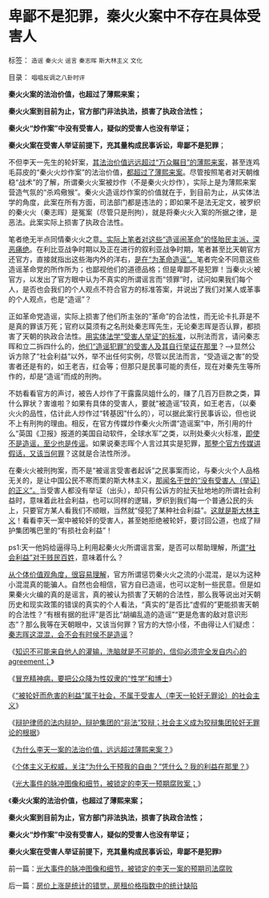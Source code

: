 # 卑鄙不是犯罪，秦火火案中不存在具体受害人

标签： `造谣` `秦火火` `谣言` `秦志晖` `斯大林主义` `文化` 

目录： `唱唱反调之八卦时评`

**秦火火案的法治价值，也超过了薄熙来案；**

**秦火火案到目前为止，官方部门非法执法，损害了执政合法性；**

**秦火火“炒作案”中没有受害人，疑似的受害人也没有举证；**

**秦火火案在受害人举证前提下，充其量构成民事诉讼，卑鄙不是犯罪**；



不但李天一先生的轮奸案，[其法治价值远远超过“万众瞩目”的薄熙来案](../../../2013/8/21/李天一案的法治价值，远远超过薄熙来案.md)，甚至连鸡毛蒜皮的“秦火火炒作案”的法治价值，[都超过了薄熙来案](../../../2013/8/2/讲政治的案例，没有法治的循例价值，“下不为例”.md)。尽管按照笔者对天朝维稳“战术”的了解，所谓秦火火案被炒作（不是秦火火炒作），实际上是为薄熙来案营造气氛的“杀鸡儆猴”。秦火火造谣炒作案的价值就在于，到目前为止，从实体法学的角度，此案在所有方面，司法部门都是违法的；即如果不是法无定文，被罗织的秦火火（秦志晖）是冤案（尽管只是刑拘），就是将秦火火入案的所据之律，是恶法。此案实际上损害了执政合法性。

笔者绝无半点同情秦火火之意[。实际上笔者对这些“造谣闹革命”的怪胎民主派，深恶痛绝](../../../2012/4/4/画蛇添足的“严打谣言”，恐惧的不是“造谣传谣的人”.md)。在利比亚战争时期以及正在进行的叙利亚战争时期，笔者甚至比天朝官方还官方，直接就指出这些海内外的洋右，[是在“为革命造谣”。](../../../2011/4/22/卡扎菲的雇佣军和利比亚的户籍制度.md)笔者完全不同意这些造谣革命党的所作所为；也鄙视他们的道德品格；但是卑鄙不是犯罪！当秦火火被官方，以发出了官方眼中认为不真实的所谓谣言而“领罪”时，试问如果我们每个人，是否也会我们的个人观点不符合官方的标准答案，并说出了我们对某人或革事的个人观点，也是“造谣”？

正如革命党造谣，实际上损害了他们所主张的“革命”的合法性，而无论卡扎菲是不是真的罪该万死；官府以莫须有之名刑处秦志晖先生，无论秦志晖是否认罪，都损害了天朝的执政合法性。[用实体法学“受害人举证”的标准](../../../2012/4/23/私有制原则：世界上没有残害无辜的正义；.md)，以刑法而言，请问秦志晖和立二拆四什么的，[他们“造谣犯罪”的受害人及其自行举证在那里](../../../2012/4/20/没有受害人的“正义”的受害人.md)？——>显然公诉方除了“社会利益”以外，举不出任何实例，尽管以民法而言，“受造谣之害”的受害者还是有的，如王老吉，红会等；但那只是民事可能的责任，现在对秦先生等所作的，却是“造谣”而成的刑拘。



不妨看看官方的声讨，被告人炒作了干露露凤姐什么的，赚了几百万巨款之类，算什么罪状？害谁啦？如果有具体的受害人，要就“被造谣”较真，如王老吉，（以秦火火的品性，估计此人炒作过“转基因”什么的），可以据此案行民事诉讼，但也说不上有刑拘的理由。相反，在官方传媒炒作秦火火所谓“造谣案”中，所引用的什么“英国《卫报》报道的美国自动软件，全球水军”之类，以刑处秦火火标准，[即使不是造谣，至少也是传谣](../../../2011/11/1/垄断的传媒一直享有造谣的特许权.md)。如果说秦志晖个人言过其实是犯罪，[那整个官方传媒讲假话，又该当何罪](../../../2012/5/2/“谎言不要紧，只要主义真”的正义信仰.md)？这就是合法性所涉。

在秦火火被刑拘案，而不是“被谣言受害者起诉”之民事案而论，与秦火火个人品格无关的，是让中国公民不寒而栗的斯大林主义，[那闻名于世的“没有受害人（举证）的正义”。](../../../2013/1/24/人性本私的法学方程式.md)当受害人都没有举证（出头），却只有公诉方的扯天扯地地的所谓社会利益时，意味着此社会利益，也可以同样的逻辑，罗织到我们每一个普通公民的头上，只要官方某人看我们不顺眼，当然就“侵犯了某种社会利益”。[这就是斯大林主义](http://darthvad.blog.163.com/blog/static/53399470201232981731569/)！看看李天一案中被轮奸的受害人，甚至她拒绝被轮奸，要讨回公道，也成了辩护集团嘴巴里的“有损社会利益”！

ps1:天一他妈给逼得马上利用起秦火火所谓谣言案，是否可以帮助理解，所[谓“社会利益”对于贱民百姓](../../../2013/8/21/辩护律师的法内辩护，辩护集团的“非法”狡辩.md)，意味着什么？

[从个体价值观角度，很容易理解](../../../2012/5/3/“绝对真实”的“细节理性主义”制造谣言.md)，官方所谓惩罚秦火火之流的小混混，是以为这种小混混真的能骗人。自然也会相信，官方自已造谣，也可以定制一些民意。但是如果秦火火编的真的是谣言，真的被认为损害了天朝的合法性，那么我等说出对天朝历史和现实政策的错误的真实的个人看法，“真实的”是否比“虚假的”更能损害天朝的合法性？“有根有据的批评”是否比“胡编乱造的造谣”“更是危害的敌对意识形态”？那么我等在天朝眼中，又该当何罪？官方的大惊小怪，不由得让人们疑虑：[秦志晖这混混，会不会有时侯不是造谣](../../../2010/11/30/为什么处罚造谣将制造恐慌？.md)？



《[知识不可能来自他人的灌输，洗脑就是不可能的，信仰必须完全发自内心的agreement；](../../../2013/8/19/知识论的认知，大学无书，交流沟通学.md)》

《[冒充精神病，要把公众降为性奴隶的“性学”和博士](../../../2013/8/20/冒充精神病的“性学”和博士.md)》

《[“被轮奸而危害的利益”属于社会，不属于受害人（李天一轮奸无罪论）的社会主义](../../../2013/8/20/被李天一辩护集团轮奸的社会主义.md)》

《[辩护律师的法内辩护，辩护集团的“非法”狡辩；社会主义成为狡辩集团轮奸无罪论的根据](../../../2013/8/21/辩护律师的法内辩护，辩护集团的“非法”狡辩.md)》

《[为什么李天一案的法治价值，远远超过薄熙来案？](../../../2013/8/21/李天一案的法治价值，远远超过薄熙来案.md)》

《[个体主义无权威，关注“为什么干预我的自由？”凭什么？我的利益在那里？](../../../2013/8/21/很不够社会主义的习惯法，杀人不眨眼的美国佬精神.md)》

《[光大事件的脉冲图像和细节，被锁定的李天一预期腐败案；](../../../2013/8/21/光大事件的脉冲图像和细节，被锁定的李天一案的预期司法腐败.md)》

《**秦火火案的法治价值，也超过了薄熙来案；**

**秦火火案到目前为止，官方部门非法执法，损害了执政合法性；**

**秦火火“炒作案”中没有受害人，疑似的受害人也没有举证；**

**秦火火案在受害人举证前提下，充其量构成民事诉讼，卑鄙不是犯罪**》



前一篇：[光大事件的脉冲图像和细节，被锁定的李天一案的预期司法腐败](../../../2013/8/21/光大事件的脉冲图像和细节，被锁定的李天一案的预期司法腐败.md)

后一篇：[房价上涨是统计的错觉，房租价格指数中的统计缺陷](../../../2013/8/22/房价上涨是统计的错觉，房租价格指数中的统计缺陷.md)